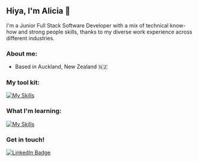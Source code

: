 ## Hiya, I'm Alicia 👩

I'm a Junior Full Stack Software Developer with a mix of technical know-how and strong people skills, thanks to my diverse work experience across different industries. 

### About me: 
- Based in Auckland, New Zealand 🇳🇿

### My tool kit:
[![My Skills](https://skillicons.dev/icons?i=html,css,js,ts,react,nodejs,express,vitest,sqlite,github,tailwind,figma)](https://skillicons.dev)
<br/>

### What I'm learning:

[![My Skills](https://skillicons.dev/icons?i=aws,threejs,c#)](https://skillicons.dev)

### Get in touch!

<div id="badges">
  <a href="https://www.linkedin.com/in/alicia-tavita/">
    <img src="https://img.shields.io/badge/LinkedIn-blue?style=for-the-badge&logo=linkedin&logoColor=white" alt="LinkedIn Badge"/>
  </a>
</div>
